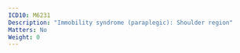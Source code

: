 ```yaml
---
ICD10: M6231
Description: "Immobility syndrome (paraplegic): Shoulder region"
Matters: No
Weight: 0
---
```


